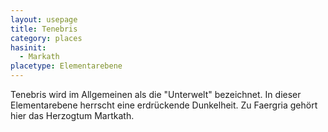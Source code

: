 ```yaml
---
layout: usepage
title: Tenebris
category: places
hasinit:
  - Markath
placetype: Elementarebene
---
```


Tenebris wird im Allgemeinen als die "Unterwelt" bezeichnet. In dieser Elementarebene herrscht eine erdrückende
Dunkelheit. Zu Faergria gehört hier das Herzogtum Martkath.